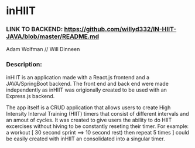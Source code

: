 # inHIIT

### LINK TO BACKEND: https://github.com/willyd332/IN-HIIT-JAVA/blob/master/README.md

Adam Wolfman // Will Dinneen


### Description:

inHIIT is an application made with a React.js frontend and a JAVA/SpringBoot backend. The front end and back end were made independently as inHIIT was origionally created to be used with an Express.js backend. 

The app itself is a CRUD application that allows users to create High Intensity Interval Training (HIIT) timers that consist of different intervals and an amout of cycles. It was created to give users the ability to do HIIT excercises without hiving to be constantly reseting their timer. For example: a workout [ 30 second sprint ==> 10 second rest) then repeat 5 times ] could be easily created with inHIIT an consolidated into a singular timer.
